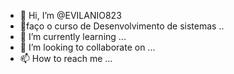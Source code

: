 - 👋 Hi, I’m @EVILANIO823
- 👀faço o curso de Desenvolvimento de sistemas ..
- 🌱 I’m currently learning ...
- 💞️ I’m looking to collaborate on ...
- 📫 How to reach me ...

<!---
EVILANIO823/EVILANIO823 is a ✨ special ✨ repository because its `README.md` (this file) appears on your GitHub profile.
You can click the Preview link to take a look at your changes.
--->
